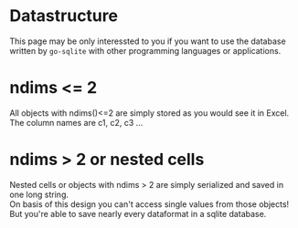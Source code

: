 Datastructure
=============

This page may be only interessted to you if you want to use the database written by `go-sqlite` with other programming languages or applications.

# ndims <= 2

All objects with ndims()<=2 are simply stored as you would see it in Excel.  
The column names are c1, c2, c3 ...

# ndims > 2 or nested cells

Nested cells or objects with ndims > 2 are simply serialized and saved in one long string.  
On basis of this design you can't access single values from those objects! But you're able to save nearly every dataformat in a sqlite database.
